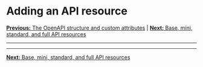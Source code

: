 # Adding an API resource

[**Previous:** The OpenAPI structure and custom attributes](./structure.md) |
[**Next:** Base, mini, standard, and full API resources](./variants.md)

---

---

[**Next:** Base, mini, standard, and full API resources](./variants.md)
